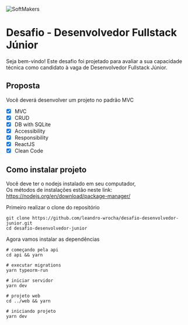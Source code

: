 ![SoftMakers](https://www.softmakers.com.br/assets/img/logotipo14xxhdpi.png)

# Desafio - Desenvolvedor Fullstack Júnior
Seja bem-vindo! Este desafio foi projetado para avaliar a sua capacidade técnica como candidato à vaga de Desenvolvedor Fullstack Júnior.

## Proposta
Você deverá desenvolver um projeto no padrão MVC
- [x] MVC
- [x] CRUD
- [x] DB with SQLite
- [x] Accessibility
- [x] Responsibility
- [x] ReactJS
- [x] Clean Code

## Como instalar projeto

Você deve ter o nodejs instalado em seu computador,<br />
Os métodos de instalações estão neste link: <br />
https://nodejs.org/en/download/package-manager/

Primeiro realizar o clone do repositório
```
git clone https://github.com/leandro-wrocha/desafio-desenvolvedor-junior.git
cd desafio-desenvolvedor-junior
```

Agora vamos instalar as dependências
```
# começando pela api
cd api && yarn

# executar migrations
yarn typeorm-run

# iniciar servidor
yarn dev

# projeto web
cd ../web && yarn

# iniciando projeto
yarn dev
```


